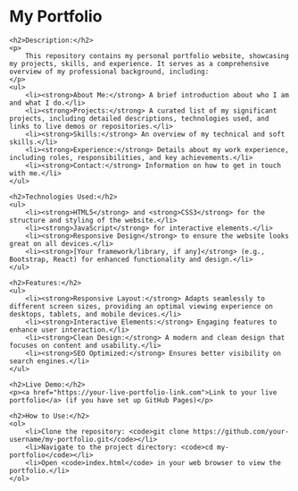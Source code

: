 <h1>My Portfolio</h1>

    <h2>Description:</h2>
    <p>
        This repository contains my personal portfolio website, showcasing my projects, skills, and experience. It serves as a comprehensive overview of my professional background, including:
    </p>
    <ul>
        <li><strong>About Me:</strong> A brief introduction about who I am and what I do.</li>
        <li><strong>Projects:</strong> A curated list of my significant projects, including detailed descriptions, technologies used, and links to live demos or repositories.</li>
        <li><strong>Skills:</strong> An overview of my technical and soft skills.</li>
        <li><strong>Experience:</strong> Details about my work experience, including roles, responsibilities, and key achievements.</li>
        <li><strong>Contact:</strong> Information on how to get in touch with me.</li>
    </ul>

    <h2>Technologies Used:</h2>
    <ul>
        <li><strong>HTML5</strong> and <strong>CSS3</strong> for the structure and styling of the website.</li>
        <li><strong>JavaScript</strong> for interactive elements.</li>
        <li><strong>Responsive Design</strong> to ensure the website looks great on all devices.</li>
        <li><strong>[Your framework/library, if any]</strong> (e.g., Bootstrap, React) for enhanced functionality and design.</li>
    </ul>

    <h2>Features:</h2>
    <ul>
        <li><strong>Responsive Layout:</strong> Adapts seamlessly to different screen sizes, providing an optimal viewing experience on desktops, tablets, and mobile devices.</li>
        <li><strong>Interactive Elements:</strong> Engaging features to enhance user interaction.</li>
        <li><strong>Clean Design:</strong> A modern and clean design that focuses on content and usability.</li>
        <li><strong>SEO Optimized:</strong> Ensures better visibility on search engines.</li>
    </ul>

    <h2>Live Demo:</h2>
    <p><a href="https://your-live-portfolio-link.com">Link to your live portfolio</a> (if you have set up GitHub Pages)</p>

    <h2>How to Use:</h2>
    <ol>
        <li>Clone the repository: <code>git clone https://github.com/your-username/my-portfolio.git</code></li>
        <li>Navigate to the project directory: <code>cd my-portfolio</code></li>
        <li>Open <code>index.html</code> in your web browser to view the portfolio.</li>
    </ol>
